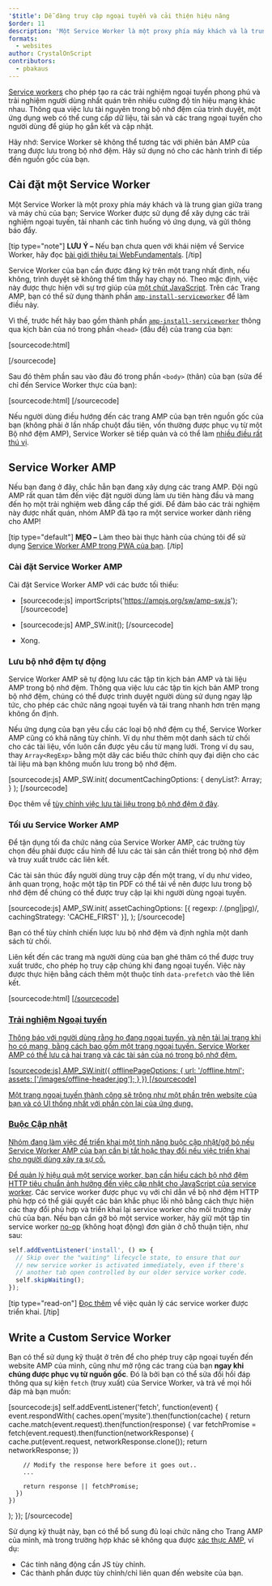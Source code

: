 ```yaml
---
'$title': Dễ dàng truy cập ngoại tuyến và cải thiện hiệu năng
$order: 11
description: 'Một Service Worker là một proxy phía máy khách và là trung gian giữa trang và máy chủ của bạn; Service Worker được sử dụng để xây dựng các trải nghiệm ngoại tuyến, tải nhanh...'
formats:
  - websites
author: CrystalOnScript
contributors:
  - pbakaus
---
```


[Service workers](https://developer.mozilla.org/en-US/docs/Web/API/Service_Worker_API) cho phép tạo ra các trải nghiệm ngoại tuyến phong phú và trải nghiệm người dùng nhất quán trên nhiều cường độ tín hiệu mạng khác nhau. Thông qua việc lưu tài nguyên trong bộ nhớ đệm của trình duyệt, một ứng dụng web có thể cung cấp dữ liệu, tài sản và các trang ngoại tuyến cho người dùng để giúp họ gắn kết và cập nhật.

Hãy nhớ: Service Worker sẽ không thể tương tác với phiên bản AMP của trang được lưu trong bộ nhớ đệm. Hãy sử dụng nó cho các hành trình đi tiếp đến nguồn gốc của bạn.

## Cài đặt một Service Worker

Một Service Worker là một proxy phía máy khách và là trung gian giữa trang và máy chủ của bạn; Service Worker được sử dụng để xây dựng các trải nghiệm ngoại tuyến, tải nhanh các tình huống vỏ ứng dụng, và gửi thông báo đẩy.

[tip type="note"] **LƯU Ý –** Nếu bạn chưa quen với khái niệm về Service Worker, hãy đọc <a class="" href="https://developers.google.com/web/fundamentals/getting-started/primers/service-workers">bài giới thiệu tại WebFundamentals</a>. [/tip]

Service Worker của bạn cần được đăng ký trên một trang nhất định, nếu không, trình duyệt sẽ không thể tìm thấy hay chạy nó. Theo mặc định, việc này được thực hiện với sự trợ giúp của [một chút JavaScript](https://developers.google.com/web/fundamentals/instant-and-offline/service-worker/registration). Trên các Trang AMP, bạn có thể sử dụng thành phần [`amp-install-serviceworker`](../../../documentation/components/reference/amp-install-serviceworker.md) để làm điều này.

Vì thế, trước hết hãy bao gồm thành phần [`amp-install-serviceworker`](../../../documentation/components/reference/amp-install-serviceworker.md) thông qua kịch bản của nó trong phần `<head>` (đầu đề) của trang của bạn:

[sourcecode:html]

<script async custom-element="amp-install-serviceworker"
  src="https://ampjs.org/v0/amp-install-serviceworker-0.1.js"></script>

[/sourcecode]

Sau đó thêm phần sau vào đâu đó trong phần `<body>` (thân) của bạn (sửa để chỉ đến Service Worker thực của bạn):

[sourcecode:html]
<amp-install-serviceworker
      src="https://www.your-domain.com/serviceworker.js"
      layout="nodisplay">
</amp-install-serviceworker>
[/sourcecode]

Nếu người dùng điều hướng đến các trang AMP của bạn trên nguồn gốc của bạn (không phải ở lần nhấp chuột đầu tiên, vốn thường được phục vụ từ một Bộ nhớ đệm AMP), Service Worker sẽ tiếp quản và có thể làm [nhiều điều rất thú vị](https://developers.google.com/web/fundamentals/instant-and-offline/offline-ux).

## Service Worker AMP

Nếu bạn đang ở đây, chắc hẳn bạn đang xây dựng các trang AMP. Đội ngũ AMP rất quan tâm đến việc đặt người dùng làm ưu tiên hàng đầu và mang đến họ một trải nghiệm web đẳng cấp thế giới. Để đảm bảo các trải nghiệm này được nhất quán, nhóm AMP đã tạo ra một service worker dành riêng cho AMP!

[tip type="default"] **MẸO –** Làm theo bài thực hành của chúng tôi để sử dụng [Service Worker AMP trong PWA của bạn](/content/amp-dev/documentation/guides-and-tutorials/optimize-measure/amp_to_pwa.md). [/tip]

### Cài đặt Service Worker AMP

Cài đặt Service Worker AMP với các bước tối thiểu:

- [sourcecode:js] importScripts('https://ampjs.org/sw/amp-sw.js'); [/sourcecode]

- [sourcecode:js]
  AMP_SW.init();
  [/sourcecode]

- Xong.

### Lưu bộ nhớ đệm tự động

Service Worker AMP sẽ tự động lưu các tập tin kịch bản AMP và tài liệu AMP trong bộ nhớ đệm. Thông qua việc lưu các tập tin kịch bản AMP trong bộ nhớ đệm, chúng có thể được trình duyệt người dùng sử dụng ngay lập tức, cho phép các chức năng ngoại tuyến và tải trang nhanh hơn trên mạng không ổn định.

Nếu ứng dụng của bạn yêu cầu các loại bộ nhớ đệm cụ thể, Service Worker AMP cũng có khả năng tùy chỉnh. Ví dụ như thêm một danh sách từ chối cho các tài liệu, vốn luôn cần được yêu cầu từ mạng lưới. Trong ví dụ sau, thay `Array<RegExp>` bằng một dãy các biểu thức chính quy đại diện cho các tài liệu mà bạn không muốn lưu trong bộ nhớ đệm.

[sourcecode:js]
AMP_SW.init(
documentCachingOptions: {
denyList?: Array<RegExp>;
}
);
[/sourcecode]

Đọc thêm về [tùy chỉnh việc lưu tài liệu trong bộ nhớ đệm ở đây](https://github.com/ampproject/amp-sw/tree/master/src/modules/document-caching).

### Tối ưu Service Worker AMP

Để tận dụng tối đa chức năng của Service Worker AMP, các trường tùy chọn đều phải được cấu hình để lưu các tài sản cần thiết trong bộ nhớ đệm và truy xuất trước các liên kết.

Các tài sản thúc đẩy người dùng truy cập đến một trang, ví dụ như video, ảnh quan trọng, hoặc một tập tin PDF có thể tải về nên được lưu trong bộ nhớ đệm để chúng có thể được truy cập lại khi người dùng ngoại tuyến.

[sourcecode:js]
AMP_SW.init(
assetCachingOptions: [{
regexp: /\.(png|jpg)/,
cachingStrategy: 'CACHE_FIRST'
}],
);
[/sourcecode]

Bạn có thể tùy chỉnh chiến lược lưu bộ nhớ đệm và định nghĩa một danh sách từ chối.

Liên kết đến các trang mà người dùng của bạn ghé thăm có thể được truy xuất trước, cho phép họ truy cập chúng khi đang ngoại tuyến. Việc này được thực hiện bằng cách thêm một thuộc tính `data-prefetch` vào thẻ liên kết.

[sourcecode:html]
<a href='....' data-rel='prefetch' />
[/sourcecode]

### Trải nghiệm Ngoại tuyến

Thông báo với người dùng rằng họ đang ngoại tuyến, và nên tải lại trang khi họ có mạng, bằng cách bao gồm một trang ngoại tuyến. Service Worker AMP có thể lưu cả hai trang và các tài sản của nó trong bộ nhớ đệm.

[sourcecode:js] AMP_SW.init({ offlinePageOptions: { url: '/offline.html'; assets: ['/images/offline-header.jpg']; } }) [/sourcecode]

Một trang ngoại tuyến thành công sẽ trông như một phần trên website của bạn và có UI thống nhất với phần còn lại của ứng dụng.

### Buộc Cập nhật

Nhóm đang làm việc để triển khai một tính năng buộc cập nhật/gỡ bỏ nếu Service Worker AMP của bạn cần bị tắt hoặc thay đổi nếu việc triển khai cho người dùng xảy ra sự cố.

Để quản lý hiệu quả một service worker, bạn cần hiểu cách [bộ nhớ đệm HTTP tiêu chuẩn ảnh hưởng đến việc cập nhật cho JavaScript của service worker](https://developers.google.com/web/updates/2018/06/fresher-sw). Các service worker được phục vụ với chỉ dẫn về bộ nhớ đệm HTTP phù hợp có thể giải quyết các bản khắc phục lỗi nhỏ bằng cách thực hiện các thay đổi phù hợp và triển khai lại service worker cho môi trường máy chủ của bạn. Nếu bạn cần gỡ bỏ một service worker, hãy giữ một tập tin service worker [no-op](https://en.wikipedia.org/wiki/NOP) (không hoạt động) đơn giản ở chỗ thuận tiện, như sau:

```js
self.addEventListener('install', () => {
  // Skip over the "waiting" lifecycle state, to ensure that our
  // new service worker is activated immediately, even if there's
  // another tab open controlled by our older service worker code.
  self.skipWaiting();
});
```

[tip type="read-on"] [Đọc thêm](https://stackoverflow.com/questions/33986976/how-can-i-remove-a-buggy-service-worker-or-implement-a-kill-switch/38980776#38980776) về việc quản lý các service worker được triển khai. [/tip]

## Write a Custom Service Worker

Bạn có thể sử dụng kỹ thuật ở trên để cho phép truy cập ngoại tuyến đến website AMP của mình, cũng như mở rộng các trang của bạn **ngay khi chúng được phục vụ từ nguồn gốc**. Đó là bởi bạn có thể sửa đổi hồi đáp thông qua sự kiện `fetch` (truy xuất) của Service Worker, và trả về mọi hồi đáp mà bạn muốn:

[sourcecode:js]
self.addEventListener('fetch', function(event) {
event.respondWith(
caches.open('mysite').then(function(cache) {
return cache.match(event.request).then(function(response) {
var fetchPromise = fetch(event.request).then(function(networkResponse) {
cache.put(event.request, networkResponse.clone());
return networkResponse;
})

        // Modify the response here before it goes out..
        ...

        return response || fetchPromise;
      })
    })

);
});
[/sourcecode]

Sử dụng kỹ thuật này, bạn có thể bổ sung đủ loại chức năng cho Trang AMP của mình, mà trong trường hợp khác sẽ không qua được [xác thực AMP](../../../documentation/guides-and-tutorials/learn/validation-workflow/validate_amp.md), ví dụ:

- Các tính năng động cần JS tùy chỉnh.
- Các thành phần được tùy chỉnh/chỉ liên quan đến website của bạn.
